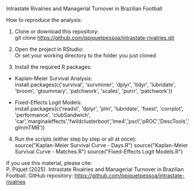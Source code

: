 Intrastate Rivalries and Managerial Turnover in Brazilian Football

How to reproduce the analysis:

1. Clone or download this repository:  
git clone https://github.com/ppiquetpessoa/intrastate-rivalries.git

2. Open the project in RStudio:  
Or set your working directory to the folder you just cloned

3. Install the required R packages:

- Kaplan-Meier Survival Analysis:  
  install.packages(c('survival', 'survminer', 'dplyr', 'tidyr', 'lubridate', 'broom', 'gtsummary', 'patchwork', 'scales', 'purrr', 'patchwork'))

- Fixed-Effects Logit Models:  
  install.packages(c('readxl', 'dplyr', 'plm', 'lubridate', 'fixest', 'corrplot', 'performance', 'clubSandwich', 'car','marginaleffects','fwildclusterboot','lme4','pscl','pROC','DescTools','glmmTMB'))

4. Run the scripts (either step by step or all at once):  
source("Kaplan-Meier Survival Curve - Days.R")
source("Kaplan-Meier Survival Curve - Matches.R")
source("Fixed-Effects Logit Models.R")

If you use this material, please cite:  
P. Piquet (2025). Intrastate Rivalries and Managerial Turnover in Brazilian Football.
GitHub repository: https://github.com/ppiquetpessoa/intrastate-rivalries
